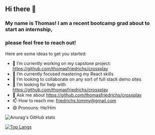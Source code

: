 ## Hi there 👋

### My name is Thomas! I am a recent bootcamp grad about to start an internship,
### please feel free to reach out!

Here are some ideas to get you started:

- 🔭 I’m currently working on my capstone project: https://github.com/thomasfriedrichs/crossplay
- 🌱 I’m currently focused mastering my React skills
- 👯 I’m looking to collaborate on any sort of full stack demo sites
- 🤔 I’m looking for help with https://github.com/thomasfriedrichs/crossplay
- 💬 Ask me about https://github.com/thomasfriedrichs/crossplay
- 📫 How to reach me: friedrichs.tommy@gmail.com
- 😄 Pronouns: He/Him

![Anurag's GitHub stats](https://github-readme-stats.vercel.app/api?username=thomasfriedrichs&show_icons=true&theme=tokyonight)

[![Top Langs](https://github-readme-stats.vercel.app/api/top-langs/?username=thomasfriedrichs&layout=compact)](https://github.com/anuraghazra/github-readme-stats)


